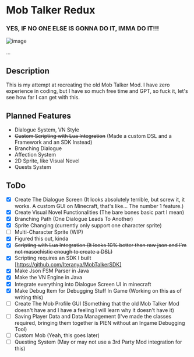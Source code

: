 # Mob Talker Redux

### YES, IF NO ONE ELSE IS GONNA DO IT, IMMA DO IT!!!

![image](https://github.com/user-attachments/assets/9cd9f9fa-f269-41c6-af07-11602cbcfa41)


...

## Description

This is my attempt at recreating the old Mob Talker Mod. I have zero experience in coding, but I have so much free time and GPT, so fuck it, let's see how far I can get with this.


## Planned Features
- Dialogue System, VN Style
- ~~Custom Scripting with Lua Integration~~ (Made a custom DSL and a Framework and an SDK Instead)
- Branching Dialogue
- Affection System
- 2D Sprite, like Visual Novel
- Quests System

## ToDo
- [x] Create The Dialogue Screen (It looks absolutely terrible, but screw it, it works. A custom GUI on Minecraft, that's like... The number 1 feature.)
- [x] Create Visual Novel Functionalities (The bare bones basic part I mean)
 - [x] Branching Path (One Dialogue Leads To Another)
 - [x] Sprite Changing (currently only support one character sprite)
 - [ ] Multi-Character Sprite (WIP)
 - [x] Figured this out, kinda
- [x] ~~Scripting with Lua Integration (It looks 10% better than raw json and I'm not masochistic enough to create a DSL)~~
- [x] Scripting requires an SDK I built [https://github.com/Iteranya/MobTalkerSDK]
- [x] Make Json FSM Parser in Java
- [x] Make the VN Engine in Java
- [x] Integrate everything into Dialogue Screen UI in minecraft
- [x] Make Debug Item for Debugging Stuff In Game (Working on this as of writing this)
- [ ] Create The Mob Profile GUI (Something that the old Mob Talker Mod doesn't have and I have a feeling I will learn why it doesn't have it)
- [ ] Saving Player Data and Data Management (I've made the classes required, bringing them together  is PIEN without an Ingame Debugging Tool)
- [ ] Custom Mob (Yeah, this goes later)
- [ ] Questing System (May or may not use a 3rd Party Mod integration for this)
